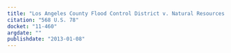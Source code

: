 ```yaml
---
title: "Los Angeles County Flood Control District v. Natural Resources Defense Council, Inc."
citation: "568 U.S. 78"
docket: "11-460"
argdate: ""
publishdate: "2013-01-08"
---
```

